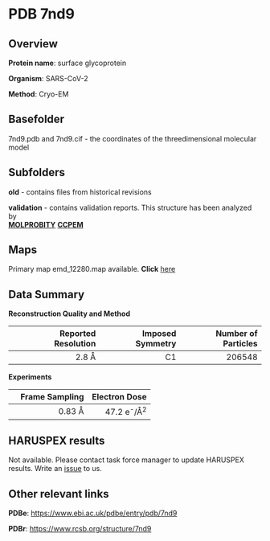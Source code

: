 # PDB 7nd9

## Overview

**Protein name**: surface glycoprotein

**Organism**: SARS-CoV-2

**Method**: Cryo-EM



## Basefolder

7nd9.pdb and 7nd9.cif - the coordinates of the threedimensional molecular model

## Subfolders



**old** - contains files from historical revisions

**validation** - contains validation reports. This structure has been analyzed by <br>  [**MOLPROBITY**](https://github.com/thorn-lab/coronavirus_structural_task_force/tree/master/pdb/surface_glycoprotein/SARS-CoV-2/7nd9/validation/molprobity)   [**CCPEM**](https://github.com/thorn-lab/coronavirus_structural_task_force/tree/master/pdb/surface_glycoprotein/SARS-CoV-2/7nd9/validation/ccpem-validation)



## Maps

Primary map emd_12280.map available. **Click** [here](http://ftp.wwpdb.org/pub/emdb/structures/EMD-12280/map/) 

## Data Summary
**Reconstruction Quality and Method**

|   | Reported Resolution | Imposed Symmetry | Number of Particles |
|---|-------------:|----------------:|--------------:|
|   |2.8 Å|C1|206548|

**Experiments**

|   | Frame Sampling | Electron Dose |
|---|-------------:|----------------:|
|   |0.83 Å|47.2 e<sup>-</sup>/Å<sup>2</sup>|

## HARUSPEX results

Not available. Please contact task force manager to update HARUSPEX results. Write an [issue](https://github.com/thorn-lab/coronavirus_structural_task_force/issues) to us.

## Other relevant links 
**PDBe**:  https://www.ebi.ac.uk/pdbe/entry/pdb/7nd9
 
**PDBr**: https://www.rcsb.org/structure/7nd9 

